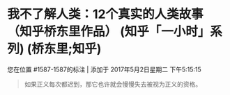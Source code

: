 # 我不了解人类：12个真实的人类故事（知乎桥东里作品） (知乎「一小时」系列) (桥东里;知乎)

您在位置 #1587-1587的标注 | 添加于 2017年5月2日星期二 下午5:15:15

>如果正义每次都迟到，那它也许就会慢慢失去被视为正义的资格。
